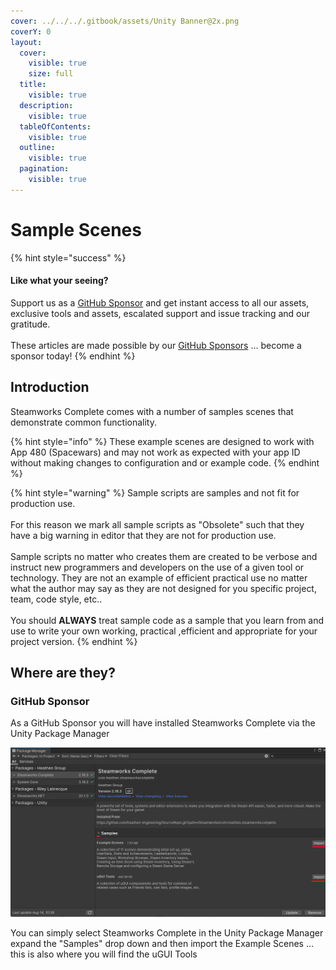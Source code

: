 ```yaml
---
cover: ../../../.gitbook/assets/Unity Banner@2x.png
coverY: 0
layout:
  cover:
    visible: true
    size: full
  title:
    visible: true
  description:
    visible: true
  tableOfContents:
    visible: true
  outline:
    visible: true
  pagination:
    visible: true
---
```


# Sample Scenes

{% hint style="success" %}
#### Like what your seeing?

Support us as a [GitHub Sponsor](../../../become-a-sponsor/) and get instant access to all our assets, exclusive tools and assets, escalated support and issue tracking and our gratitude.\
\
These articles are made possible by our [GitHub Sponsors](../../../become-a-sponsor/) ... become a sponsor today!
{% endhint %}

## Introduction

Steamworks Complete comes with a number of samples scenes that demonstrate common functionality.

{% hint style="info" %}
These example scenes are designed to work with App 480 (Spacewars) and may not work as expected with your app ID without making changes to configuration and or example code.
{% endhint %}

{% hint style="warning" %}
Sample scripts are samples and not fit for production use.\
\
For this reason we mark all sample scripts as "Obsolete" such that they have a big warning in editor that they are not for production use.\
\
Sample scripts no matter who creates them are created to be verbose and instruct new programmers and developers on the use of a given tool or technology. They are not an example of efficient practical use no matter what the author may say as they are not designed for you specific project, team, code style, etc.. \
\
You should **ALWAYS** treat sample code as a sample that you learn from and use to write your own working, practical ,efficient and appropriate for your project version.&#x20;
{% endhint %}

## Where are they?

### GitHub Sponsor

As a GitHub Sponsor you will have installed Steamworks Complete via the Unity Package Manager

![](<../../../.gitbook/assets/image (2) (3).png>)

You can simply select Steamworks Complete in the Unity Package Manager expand the "Samples" drop down and then import the Example Scenes ... this is also where you will find the uGUI Tools
